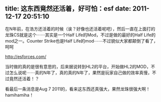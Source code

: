 title: 这东西竟然还活着，好可怕：esf
date: 2011-12-17 20:51:10
---

在N年前，在浩方还活着的时候（诶？好像也还活着呢吧），然后一直在上面打的龙珠CS就是这个⋯⋯其实是一个Half Life的Mod，不过是做的最好的Half Life的mod之一。Counter Strike也是Half Life的mod⋯⋯不过貌似大家都颠倒了看了，呵呵

http://esforces.com/

当时做的真的是很有意思的，后来据说转到HL2的平台，开始做HL2的MOD，不过怎么说呢⋯⋯真的N年了，真的真的N年了，果然是玩家自己做的效率真慢，不过竟然还活着！？

看最后一条消息是Aug 7 2011的，看来这东西还真强大，果然龙珠很强大啊！hamihamiha！